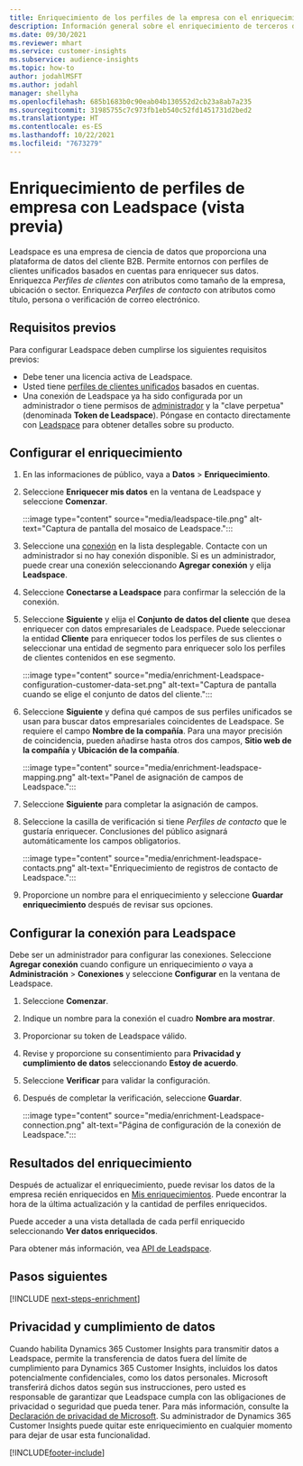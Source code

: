 ```yaml
---
title: Enriquecimiento de los perfiles de la empresa con el enriquecimiento de terceros de Leadspace
description: Información general sobre el enriquecimiento de terceros de Leadspace.
ms.date: 09/30/2021
ms.reviewer: mhart
ms.service: customer-insights
ms.subservice: audience-insights
ms.topic: how-to
author: jodahlMSFT
ms.author: jodahl
manager: shellyha
ms.openlocfilehash: 685b1683b0c90eab04b130552d2cb23a8ab7a235
ms.sourcegitcommit: 31985755c7c973fb1eb540c52fd1451731d2bed2
ms.translationtype: HT
ms.contentlocale: es-ES
ms.lasthandoff: 10/22/2021
ms.locfileid: "7673279"
---
```

# <a name="enrichment-of-company-profiles-with-leadspace-preview"></a>Enriquecimiento de perfiles de empresa con Leadspace (vista previa)

Leadspace es una empresa de ciencia de datos que proporciona una plataforma de datos del cliente B2B. Permite entornos con perfiles de clientes unificados basados en cuentas para enriquecer sus datos. Enriquezca *Perfiles de clientes* con atributos como tamaño de la empresa, ubicación o sector. Enriquezca *Perfiles de contacto* con atributos como título, persona o verificación de correo electrónico.

## <a name="prerequisites"></a>Requisitos previos

Para configurar Leadspace deben cumplirse los siguientes requisitos previos:

- Debe tener una licencia activa de Leadspace.
- Usted tiene [perfiles de clientes unificados](customer-profiles.md) basados en cuentas.
- Una conexión de Leadspace ya ha sido configurada por un administrador o tiene permisos de [administrador](permissions.md#administrator) y la "clave perpetua" (denominada **Token de Leadspace**). Póngase en contacto directamente con [Leadspace](https://www.leadspace.com/leadspace-microsoft-dynamics-365/) para obtener detalles sobre su producto.

## <a name="configure-the-enrichment"></a>Configurar el enriquecimiento

1. En las informaciones de público, vaya a **Datos** > **Enriquecimiento**.

1. Seleccione **Enriquecer mis datos** en la ventana de Leadspace y seleccione **Comenzar**.

   :::image type="content" source="media/leadspace-tile.png" alt-text="Captura de pantalla del mosaico de Leadspace.":::

1. Seleccione una [conexión](connections.md) en la lista desplegable. Contacte con un administrador si no hay conexión disponible. Si es un administrador, puede crear una conexión seleccionando **Agregar conexión** y elija **Leadspace**. 

1. Seleccione **Conectarse a Leadspace** para confirmar la selección de la conexión.

1. Seleccione **Siguiente** y elija el **Conjunto de datos del cliente** que desea enriquecer con datos empresariales de Leadspace. Puede seleccionar la entidad **Cliente** para enriquecer todos los perfiles de sus clientes o seleccionar una entidad de segmento para enriquecer solo los perfiles de clientes contenidos en ese segmento.

    :::image type="content" source="media/enrichment-Leadspace-configuration-customer-data-set.png" alt-text="Captura de pantalla cuando se elige el conjunto de datos del cliente.":::

1. Seleccione **Siguiente** y defina qué campos de sus perfiles unificados se usan para buscar datos empresariales coincidentes de Leadspace. Se requiere el campo **Nombre de la compañía**. Para una mayor precisión de coincidencia, pueden añadirse hasta otros dos campos, **Sitio web de la compañía** y **Ubicación de la compañía**.

   :::image type="content" source="media/enrichment-leadspace-mapping.png" alt-text="Panel de asignación de campos de Leadspace.":::

1. Seleccione **Siguiente** para completar la asignación de campos.

1. Seleccione la casilla de verificación si tiene *Perfiles de contacto* que le gustaría enriquecer. Conclusiones del público asignará automáticamente los campos obligatorios.

   :::image type="content" source="media/enrichment-leadspace-contacts.png" alt-text="Enriquecimiento de registros de contacto de Leadspace.":::
 
1. Proporcione un nombre para el enriquecimiento y seleccione **Guardar enriquecimiento** después de revisar sus opciones.


## <a name="configure-the-connection-for-leadspace"></a>Configurar la conexión para Leadspace 

Debe ser un administrador para configurar las conexiones. Seleccione **Agregar conexión** cuando configure un enriquecimiento *o* vaya a **Administración** > **Conexiones** y seleccione **Configurar** en la ventana de Leadspace.

1. Seleccione **Comenzar**. 

1. Indique un nombre para la conexión el cuadro **Nombre ara mostrar**.

1. Proporcionar su token de Leadspace válido.

1. Revise y proporcione su consentimiento para **Privacidad y cumplimiento de datos** seleccionando **Estoy de acuerdo**.

1. Seleccione **Verificar** para validar la configuración.

1. Después de completar la verificación, seleccione **Guardar**.
   
   :::image type="content" source="media/enrichment-Leadspace-connection.png" alt-text="Página de configuración de la conexión de Leadspace.":::

## <a name="enrichment-results"></a>Resultados del enriquecimiento

Después de actualizar el enriquecimiento, puede revisar los datos de la empresa recién enriquecidos en [Mis enriquecimientos](enrichment-hub.md). Puede encontrar la hora de la última actualización y la cantidad de perfiles enriquecidos.

Puede acceder a una vista detallada de cada perfil enriquecido seleccionando **Ver datos enriquecidos**.

Para obtener más información, vea [API de Leadspace](https://support.leadspace.com/hc/en-us/sections/201997649-API).

## <a name="next-steps"></a>Pasos siguientes


[!INCLUDE [next-steps-enrichment](../includes/next-steps-enrichment.md)]

## <a name="data-privacy-and-compliance"></a>Privacidad y cumplimiento de datos

Cuando habilita Dynamics 365 Customer Insights para transmitir datos a Leadspace, permite la transferencia de datos fuera del límite de cumplimiento para Dynamics 365 Customer Insights, incluidos los datos potencialmente confidenciales, como los datos personales. Microsoft transferirá dichos datos según sus instrucciones, pero usted es responsable de garantizar que Leadspace cumpla con las obligaciones de privacidad o seguridad que pueda tener. Para más información, consulte la [Declaración de privacidad de Microsoft](https://go.microsoft.com/fwlink/?linkid=396732).
Su administrador de Dynamics 365 Customer Insights puede quitar este enriquecimiento en cualquier momento para dejar de usar esta funcionalidad.


[!INCLUDE[footer-include](../includes/footer-banner.md)]
